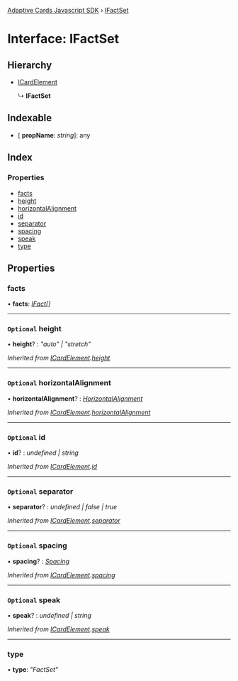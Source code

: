 [Adaptive Cards Javascript SDK](../README.md) › [IFactSet](ifactset.md)

# Interface: IFactSet

## Hierarchy

* [ICardElement](icardelement.md)

  ↳ **IFactSet**

## Indexable

* \[ **propName**: *string*\]: any

## Index

### Properties

* [facts](ifactset.md#facts)
* [height](ifactset.md#optional-height)
* [horizontalAlignment](ifactset.md#optional-horizontalalignment)
* [id](ifactset.md#optional-id)
* [separator](ifactset.md#optional-separator)
* [spacing](ifactset.md#optional-spacing)
* [speak](ifactset.md#optional-speak)
* [type](ifactset.md#type)

## Properties

###  facts

• **facts**: *[IFact](ifact.md)[]*

___

### `Optional` height

• **height**? : *"auto" | "stretch"*

*Inherited from [ICardElement](icardelement.md).[height](icardelement.md#optional-height)*

___

### `Optional` horizontalAlignment

• **horizontalAlignment**? : *[HorizontalAlignment](../enums/horizontalalignment.md)*

*Inherited from [ICardElement](icardelement.md).[horizontalAlignment](icardelement.md#optional-horizontalalignment)*

___

### `Optional` id

• **id**? : *undefined | string*

*Inherited from [ICardElement](icardelement.md).[id](icardelement.md#optional-id)*

___

### `Optional` separator

• **separator**? : *undefined | false | true*

*Inherited from [ICardElement](icardelement.md).[separator](icardelement.md#optional-separator)*

___

### `Optional` spacing

• **spacing**? : *[Spacing](../enums/spacing.md)*

*Inherited from [ICardElement](icardelement.md).[spacing](icardelement.md#optional-spacing)*

___

### `Optional` speak

• **speak**? : *undefined | string*

*Inherited from [ICardElement](icardelement.md).[speak](icardelement.md#optional-speak)*

___

###  type

• **type**: *"FactSet"*
